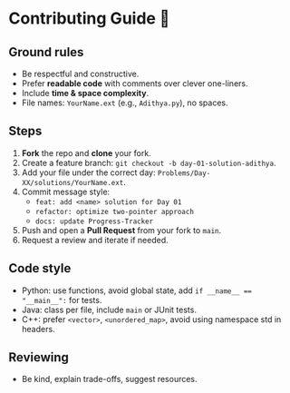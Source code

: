 # Contributing Guide 🤝

## Ground rules
- Be respectful and constructive.
- Prefer **readable code** with comments over clever one-liners.
- Include **time & space complexity**.
- File names: `YourName.ext` (e.g., `Adithya.py`), no spaces.

## Steps
1. **Fork** the repo and **clone** your fork.
2. Create a feature branch: `git checkout -b day-01-solution-adithya`.
3. Add your file under the correct day: `Problems/Day-XX/solutions/YourName.ext`.
4. Commit message style:
   - `feat: add <name> solution for Day 01`
   - `refactor: optimize two-pointer approach`
   - `docs: update Progress-Tracker`
5. Push and open a **Pull Request** from your fork to `main`.
6. Request a review and iterate if needed.

## Code style
- Python: use functions, avoid global state, add `if __name__ == "__main__":` for tests.
- Java: class per file, include `main` or JUnit tests.
- C++: prefer `<vector>`, `<unordered_map>`, avoid using namespace std in headers.

## Reviewing
- Be kind, explain trade-offs, suggest resources.

